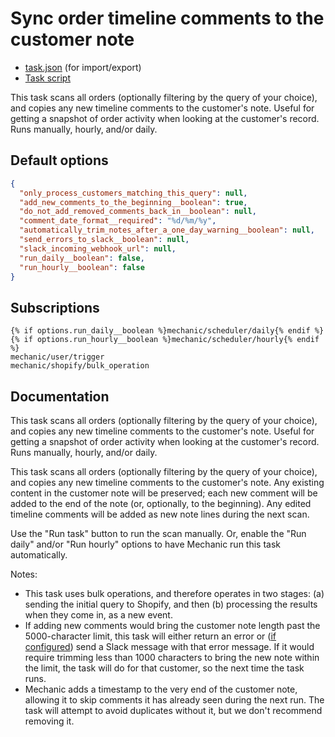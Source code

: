 # Sync order timeline comments to the customer note

* [task.json](../../tasks/sync-order-timeline-comments-to-the-customer-note.json) (for import/export)
* [Task script](./script.liquid)

This task scans all orders (optionally filtering by the query of your choice), and copies any new timeline comments to the customer's note. Useful for getting a snapshot of order activity when looking at the customer's record. Runs manually, hourly, and/or daily.

## Default options

```json
{
  "only_process_customers_matching_this_query": null,
  "add_new_comments_to_the_beginning__boolean": true,
  "do_not_add_removed_comments_back_in__boolean": null,
  "comment_date_format__required": "%d/%m/%y",
  "automatically_trim_notes_after_a_one_day_warning__boolean": null,
  "send_errors_to_slack__boolean": null,
  "slack_incoming_webhook_url": null,
  "run_daily__boolean": false,
  "run_hourly__boolean": false
}
```

## Subscriptions

```liquid
{% if options.run_daily__boolean %}mechanic/scheduler/daily{% endif %}
{% if options.run_hourly__boolean %}mechanic/scheduler/hourly{% endif %}
mechanic/user/trigger
mechanic/shopify/bulk_operation
```

## Documentation

This task scans all orders (optionally filtering by the query of your choice), and copies any new timeline comments to the customer's note. Useful for getting a snapshot of order activity when looking at the customer's record. Runs manually, hourly, and/or daily.

This task scans all orders (optionally filtering by the query of your choice), and copies any new timeline comments to the customer's note. Any existing content in the customer note will be preserved; each new comment will be added to the end of the note (or, optionally, to the beginning). Any edited timeline comments will be added as new note lines during the next scan.

Use the "Run task" button to run the scan manually. Or, enable the "Run daily" and/or "Run hourly" options to have Mechanic run this task automatically.

Notes:

* This task uses bulk operations, and therefore operates in two stages: (a) sending the initial query to Shopify, and then (b) processing the results when they come in, as a new event.
* If adding new comments would bring the customer note length past the 5000-character limit, this task will either return an error or ([if configured](https://help.usemechanic.com/en/articles/3297438-can-i-send-messages-to-slack)) send a Slack message with that error message. If it would require trimming less than 1000 characters to bring the new note within the limit, the task will do for that customer, so the next time the task runs.
* Mechanic adds a timestamp to the very end of the customer note, allowing it to skip comments it has already seen during the next run. The task will attempt to avoid duplicates without it, but we don't recommend removing it.

